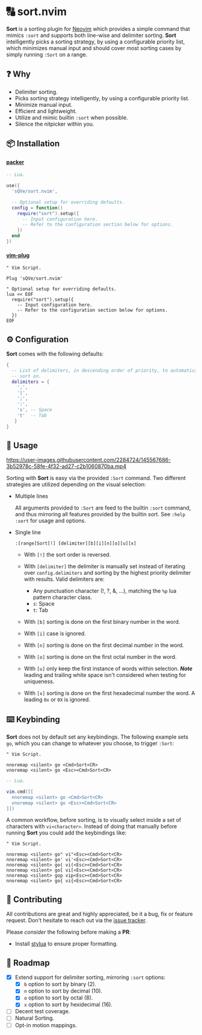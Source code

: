 # 🔠 sort.nvim

**Sort** is a sorting plugin for [Neovim](https://neovim.io) which provides a simple command that mimics `:sort` and supports both line-wise and delimiter sorting. **Sort** intelligently picks a sorting strategy, by using a configurable priority list, which minimizes manual input and should cover most sorting cases by simply running `:Sort` on a range.

## ❓ Why

- Delimiter sorting.
- Picks sorting strategy intelligently, by using a configurable priority list.
- Minimize manual input.
- Efficient and lightweight.
- Utilize and mimic builtin `:sort` when possible.
- Silence the nitpicker within you.

## 📦 Installation

#### [packer](https://github.com/wbthomason/packer.nvim)

```lua
-- Lua.

use({
  'sQVe/sort.nvim',

  -- Optional setup for overriding defaults.
  config = function()
    require("sort").setup({
      -- Input configuration here.
      -- Refer to the configuration section below for options.
    })
  end
})
```

#### [vim-plug](https://github.com/junegunn/vim-plug)

```vim
" Vim Script.

Plug 'sQVe/sort.nvim'

" Optional setup for overriding defaults.
lua << EOF
  require("sort").setup({
    -- Input configuration here.
    -- Refer to the configuration section below for options.
  })
EOF
```

## ⚙ Configuration

**Sort** comes with the following defaults:

```lua
{
  -- List of delimiters, in descending order of priority, to automatically
  -- sort on.
  delimiters = {
    ',',
    '|',
    ';',
    ':',
    's', -- Space
    't'  -- Tab
   }
}
```

## 📗 Usage

https://user-images.githubusercontent.com/2284724/145567686-3b52978c-58fe-4f32-ad27-c2b1060870ba.mp4

Sorting with **Sort** is easy via the provided `:Sort` command. Two different strategies are utilized depending on the visual selection:

- Multiple lines

  All arguments provided to `:Sort` are feed to the builtin `:sort` command, and thus mirroring all features provided by the builtin sort. See `:help :sort` for usage and options.

- Single line

  ```
  :[range]Sort[!] [delimiter][b][i][n][o][u][x]
  ```

  - With `[!]` the sort order is reversed.

  - With `[delimiter]` the delimiter is manually set instead of iterating over `config.delimiters` and sorting by the highest priority delimiter with results. Valid delimiters are:

    - Any punctuation character (!, ?, &, ...), matching the `%p` lua pattern character class.
    - `s`: Space
    - `t`: Tab

  - With `[b]` sorting is done on the first binary number in the word.

  - With `[i]` case is ignored.

  - With `[n]` sorting is done on the first decimal number in the word.

  - With `[o]` sorting is done on the first octal number in the word.

  - With `[u]` only keep the first instance of words within selection.
    **_Note_** leading and trailing white space isn't considered when testing for uniqueness.

  - With `[x]` sorting is done on the first hexadecimal number the word. A leading `0x` or `0X` is ignored.

## ⌨️ Keybinding

**Sort** does not by default set any keybindings. The following example sets `go`, which you can change to whatever you choose, to trigger `:Sort`:

```vim
" Vim Script.

nnoremap <silent> go <Cmd>Sort<CR>
vnoremap <silent> go <Esc><Cmd>Sort<CR>
```

```lua
-- Lua.

vim.cmd([[
  nnoremap <silent> go <Cmd>Sort<CR>
  vnoremap <silent> go <Esc><Cmd>Sort<CR>
]])
```

A common workflow, before sorting, is to visually select inside a set of characters with `vi<character>`. Instead of doing that manually before running **Sort** you could add the keybindings like:

```vim
" Vim Script.

nnoremap <silent> go" vi"<Esc><Cmd>Sort<CR>
nnoremap <silent> go' vi'<Esc><Cmd>Sort<CR>
nnoremap <silent> go( vi(<Esc><Cmd>Sort<CR>
nnoremap <silent> go[ vi[<Esc><Cmd>Sort<CR>
nnoremap <silent> gop vip<Esc><Cmd>Sort<CR>
nnoremap <silent> go{ vi{<Esc><Cmd>Sort<CR>
```

## 🤝 Contributing

All contributions are great and highly appreciated, be it a bug, fix or feature request. Don't hesitate to reach out via the [issue tracker](https://github.com/sQVe/sort.nvim/issues).

Please _consider_ the following before making a **PR**:

- Install [stylua](https://github.com/johnnymorganz/stylua) to ensure proper formatting.

## 🏁 Roadmap

- [x] Extend support for delimiter sorting, mirroring `:sort` options:
  - [x] `b` option to sort by binary (2).
  - [x] `n` option to sort by decimal (10).
  - [x] `o` option to sort by octal (8).
  - [x] `x` option to sort by hexidecimal (16).
- [ ] Decent test coverage.
- [ ] Natural Sorting.
- [ ] Opt-in motion mappings.
